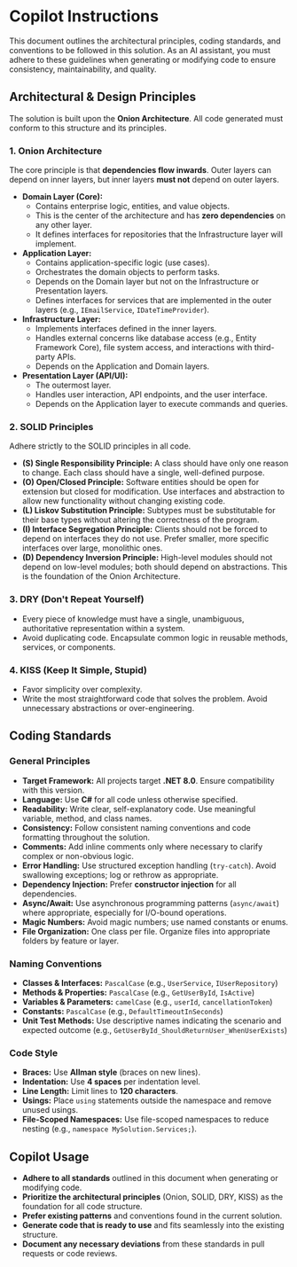 # Copilot Instructions

This document outlines the architectural principles, coding standards, and conventions to be followed in this solution. As an AI assistant, you must adhere to these guidelines when generating or modifying code to ensure consistency, maintainability, and quality.

## Architectural & Design Principles

The solution is built upon the **Onion Architecture**. All code generated must conform to this structure and its principles.

### 1. Onion Architecture

The core principle is that **dependencies flow inwards**. Outer layers can depend on inner layers, but inner layers **must not** depend on outer layers.

* **Domain Layer (Core):**
    * Contains enterprise logic, entities, and value objects.
    * This is the center of the architecture and has **zero dependencies** on any other layer.
    * It defines interfaces for repositories that the Infrastructure layer will implement.
* **Application Layer:**
    * Contains application-specific logic (use cases).
    * Orchestrates the domain objects to perform tasks.
    * Depends on the Domain layer but not on the Infrastructure or Presentation layers.
    * Defines interfaces for services that are implemented in the outer layers (e.g., `IEmailService`, `IDateTimeProvider`).
* **Infrastructure Layer:**
    * Implements interfaces defined in the inner layers.
    * Handles external concerns like database access (e.g., Entity Framework Core), file system access, and interactions with third-party APIs.
    * Depends on the Application and Domain layers.
* **Presentation Layer (API/UI):**
    * The outermost layer.
    * Handles user interaction, API endpoints, and the user interface.
    * Depends on the Application layer to execute commands and queries.

### 2. SOLID Principles

Adhere strictly to the SOLID principles in all code.

* **(S) Single Responsibility Principle:** A class should have only one reason to change. Each class should have a single, well-defined purpose.
* **(O) Open/Closed Principle:** Software entities should be open for extension but closed for modification. Use interfaces and abstraction to allow new functionality without changing existing code.
* **(L) Liskov Substitution Principle:** Subtypes must be substitutable for their base types without altering the correctness of the program.
* **(I) Interface Segregation Principle:** Clients should not be forced to depend on interfaces they do not use. Prefer smaller, more specific interfaces over large, monolithic ones.
* **(D) Dependency Inversion Principle:** High-level modules should not depend on low-level modules; both should depend on abstractions. This is the foundation of the Onion Architecture.

### 3. DRY (Don't Repeat Yourself)

* Every piece of knowledge must have a single, unambiguous, authoritative representation within a system.
* Avoid duplicating code. Encapsulate common logic in reusable methods, services, or components.

### 4. KISS (Keep It Simple, Stupid)

* Favor simplicity over complexity.
* Write the most straightforward code that solves the problem. Avoid unnecessary abstractions or over-engineering.

## Coding Standards

### General Principles

* **Target Framework:** All projects target **.NET 8.0**. Ensure compatibility with this version.
* **Language:** Use **C#** for all code unless otherwise specified.
* **Readability:** Write clear, self-explanatory code. Use meaningful variable, method, and class names.
* **Consistency:** Follow consistent naming conventions and code formatting throughout the solution.
* **Comments:** Add inline comments only where necessary to clarify complex or non-obvious logic.
* **Error Handling:** Use structured exception handling (`try-catch`). Avoid swallowing exceptions; log or rethrow as appropriate.
* **Dependency Injection:** Prefer **constructor injection** for all dependencies.
* **Async/Await:** Use asynchronous programming patterns (`async/await`) where appropriate, especially for I/O-bound operations.
* **Magic Numbers:** Avoid magic numbers; use named constants or enums.
* **File Organization:** One class per file. Organize files into appropriate folders by feature or layer.

### Naming Conventions

* **Classes & Interfaces:** `PascalCase` (e.g., `UserService`, `IUserRepository`)
* **Methods & Properties:** `PascalCase` (e.g., `GetUserById`, `IsActive`)
* **Variables & Parameters:** `camelCase` (e.g., `userId`, `cancellationToken`)
* **Constants:** `PascalCase` (e.g., `DefaultTimeoutInSeconds`)
* **Unit Test Methods:** Use descriptive names indicating the scenario and expected outcome (e.g., `GetUserById_ShouldReturnUser_WhenUserExists`)

### Code Style

* **Braces:** Use **Allman style** (braces on new lines).
* **Indentation:** Use **4 spaces** per indentation level.
* **Line Length:** Limit lines to **120 characters**.
* **Usings:** Place `using` statements outside the namespace and remove unused usings.
* **File-Scoped Namespaces:** Use file-scoped namespaces to reduce nesting (e.g., `namespace MySolution.Services;`).

## Copilot Usage

* **Adhere to all standards** outlined in this document when generating or modifying code.
* **Prioritize the architectural principles** (Onion, SOLID, DRY, KISS) as the foundation for all code structure.
* **Prefer existing patterns** and conventions found in the current solution.
* **Generate code that is ready to use** and fits seamlessly into the existing structure.
* **Document any necessary deviations** from these standards in pull requests or code reviews.